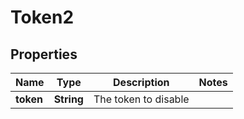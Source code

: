 
# Token2

## Properties
Name | Type | Description | Notes
------------ | ------------- | ------------- | -------------
**token** | **String** | The token to disable | 



